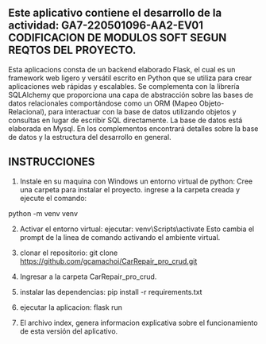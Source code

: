 ## Este aplicativo contiene el desarrollo de la actividad: GA7-220501096-AA2-EV01 CODIFICACION DE MODULOS  SOFT SEGUN REQTOS DEL PROYECTO.

Esta aplicacions consta de un backend elaborado Flask, el cual es un framework web ligero y versátil escrito en Python que se utiliza para crear aplicaciones web rápidas y escalables. Se complementa con la librería SQLAlchemy que proporciona una capa de abstracción sobre las bases de datos relacionales comportándose como un ORM (Mapeo Objeto-Relacional), para  interactuar con la base de datos utilizando objetos y consultas en lugar de escribir SQL directamente. La base de datos está elaborada en Mysql. En los complementos encontrará detalles sobre la base de datos y la estructura del desarrollo en general.


## INSTRUCCIONES 

1. Instale en su maquina con Windows un entorno virtual de python:
Cree una carpeta para instalar el proyecto. ingrese a la carpeta creada y ejecute el comando:

python -m venv venv

2. Activar el entorno virtual:
ejecutar: venv\Scripts\activate
Esto cambia el prompt de la linea de comando activando el ambiente virtual.
3. clonar el repositorio: 
git clone https://github.com/gcamachoj/CarRepair_pro_crud.git

4. Ingresar a la carpeta CarRepair_pro_crud.

5. instalar las dependencias:
pip install -r requirements.txt

6. ejecutar la aplicacion:
flask run

7. El archivo index, genera informacion explicativa sobre el funcionamiento de esta versión del aplicativo.






